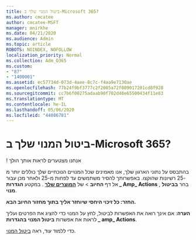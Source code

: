 ```yaml
---
title: ביטול המנוי שלך ב-Microsoft 365?
ms.author: cmcatee
author: cmcatee-MSFT
manager: mnirkhe
ms.date: 04/21/2020
ms.audience: Admin
ms.topic: article
ROBOTS: NOINDEX, NOFOLLOW
localization_priority: Normal
ms.collection: Adm_O365
ms.custom:
- "87"
- "1400001"
ms.assetid: ec57734d-073d-4aee-8c7c-f4aa9e7130ae
ms.openlocfilehash: 77b24f9bf3777c2f2085a72f089017201cd8f928
ms.sourcegitcommit: cc7b6f00275adaab90f702d48e65500434f11e83
ms.translationtype: MT
ms.contentlocale: he-IL
ms.lasthandoff: 05/06/2020
ms.locfileid: "44086781"
---
```

# <a name="canceling-your-microsoft-365-subscription"></a>ביטול המנוי שלך ב-Microsoft 365?

! אנחנו מצטערים לראות אותך הולך
  
בהתבסס על נתוני הארגון שלך, אנו מאמינים שכל המנויים הנוכחיים שלך כוללים יותר מ -25 רשיונות שהוקצו. באפשרותך להסיר משתמשים עד לפחות מ-25 ולאחר מכן עבור אל דף **החיוב** \> של **[המוצרים שלך](https://go.microsoft.com/fwlink/p/?linkid=842054)** . במקטע **הגדרות _ Amp_ Actions** , בחר **בביטול מנוי**.
 
**החזר: כל זיכוי היחסי שיוחזר אליך בתוך מחזור החיוב הבא.** 

**הערה**: אם אינך רואה את האפשרות לביטול, לחץ על המנוי כדי להציג את הפרטים ועליך לראות את אפשרות **ביטול המנוי** **בהגדרות _ amp_ Actions**. 

כדי ללמוד עוד, ראה [ביטול המנוי](https://docs.microsoft.com/office365/admin/subscriptions-and-billing/cancel-your-subscription).
